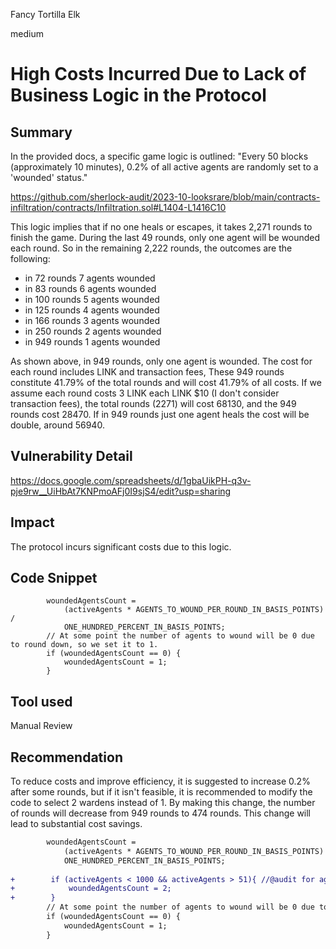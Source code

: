 Fancy Tortilla Elk

medium

# High Costs Incurred Due to Lack of Business Logic in the Protocol
## Summary
In the provided docs, a specific game logic is outlined: "Every 50 blocks (approximately 10 minutes), 0.2% of all active agents are randomly set to a 'wounded' status."

https://github.com/sherlock-audit/2023-10-looksrare/blob/main/contracts-infiltration/contracts/Infiltration.sol#L1404-L1416C10

This logic implies that if no one heals or escapes, it takes 2,271 rounds to finish the game. During the last 49 rounds, only one agent will be wounded each round. So in the remaining 2,222 rounds, the outcomes are the following:
- in 72 rounds 7 agents wounded
- in 83 rounds 6 agents wounded
- in 100 rounds 5 agents wounded
- in 125 rounds 4 agents wounded
- in 166 rounds 3 agents wounded
- in 250 rounds 2 agents wounded
- in 949 rounds 1 agents wounded

As shown above, in 949 rounds, only one agent is wounded. The cost for each round includes LINK and transaction fees,
These 949 rounds constitute 41.79% of the total rounds and will cost 41.79% of all costs.
If we assume each round costs 3 LINK each LINK $10 (I don't consider transaction fees), the total rounds (2271) will cost 68130, and the 949 rounds cost 28470. If in 949 rounds just one agent heals the cost will be double, around 56940.

## Vulnerability Detail
https://docs.google.com/spreadsheets/d/1gbaUikPH-q3v-pje9rw__UiHbAt7KNPmoAFj0I9sjS4/edit?usp=sharing
## Impact
The protocol incurs significant costs due to this logic.
## Code Snippet
```solidity
        woundedAgentsCount =
            (activeAgents * AGENTS_TO_WOUND_PER_ROUND_IN_BASIS_POINTS) /
            ONE_HUNDRED_PERCENT_IN_BASIS_POINTS;
        // At some point the number of agents to wound will be 0 due to round down, so we set it to 1.
        if (woundedAgentsCount == 0) {
            woundedAgentsCount = 1;
        }
```
## Tool used

Manual Review

## Recommendation
To reduce costs and improve efficiency, it is suggested to increase 0.2% after some rounds, but if it isn't feasible, it is recommended to modify the code to select 2 wardens instead of 1. By making this change, the number of rounds will decrease from 949 rounds to 474 rounds. This change will lead to substantial cost savings.
```diff
        woundedAgentsCount =
            (activeAgents * AGENTS_TO_WOUND_PER_ROUND_IN_BASIS_POINTS) /
            ONE_HUNDRED_PERCENT_IN_BASIS_POINTS;
        
+        if (activeAgents < 1000 && activeAgents > 51){ //@audit for agents unders 1000 pick 2 agents
+            woundedAgentsCount = 2;
+        }
        // At some point the number of agents to wound will be 0 due to round down, so we set it to 1.
        if (woundedAgentsCount == 0) {
            woundedAgentsCount = 1;
        }
```


